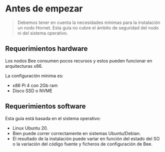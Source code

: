 # Antes de empezar
> Debemos tener en cuenta la necesidades mínimas para la instalación un nodo Hornet.
> Esta guía no cubre el ámbito de seguridad del nodo ni del sistema operativo.

## Requerimientos hardware

Los nodos Bee consumen pocos recursos y estos pueden funcionar en arquitecturas x86.

La configuración mínima es:
- x86 Pi 4 con 2Gb ram
- Disco SSD o NVME


## Requerimientos software

Esta guía está basada en el sistema operativo:
- Linux Ubuntu 20.
- Bien puede correr correctamente en sistemas Ubuntu/Debian.
- El resultado de la instalación puede variar en función del estado del SO o la variación del código fuente y ficheros de configuración de Bee.
